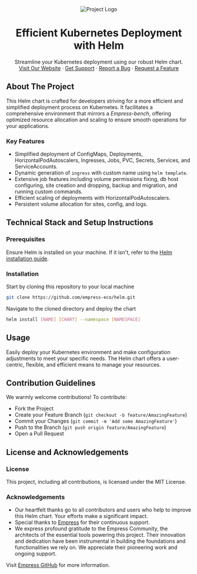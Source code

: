 <div align="center">
<img src="https://grow.empress.eco/uploads/default/original/2X/1/1f1e1044d3864269d2a613577edb9763890422ab.png" alt="Project Logo">
<h1 align="center">Efficient Kubernetes Deployment with Helm</h1>
<p align="center">
Streamline your Kubernetes deployment using our robust Helm chart.
<br />
<a href="https://empress.eco/">Visit Our Website</a>
·
<a href="https://grow.empress.eco/">Get Support</a>
·
<a href="https://github.com/empress-eco/helm/issues">Report a Bug</a>
·
<a href="https://github.com/empress-eco/helm/issues">Request a Feature</a>
</p>
</div>

## About The Project

This Helm chart is crafted for developers striving for a more efficient and simplified deployment process on Kubernetes. It facilitates a comprehensive environment that mirrors a _Empress-bench_, offering optimized resource allocation and scaling to ensure smooth operations for your applications.

### Key Features
- Simplified deployment of ConfigMaps, Deployments, HorizontalPodAutoscalers, Ingresses, Jobs, PVC, Secrets, Services, and ServiceAccounts.
- Dynamic generation of `ingress` with custom name using `helm template`.
- Extensive job features including volume permissions fixing, db host configuring, site creation and dropping, backup and migration, and running custom commands.
- Efficient scaling of deployments with HorizontalPodAutoscalers.
- Persistent volume allocation for sites, config, and logs.

## Technical Stack and Setup Instructions

### Prerequisites
Ensure Helm is installed on your machine. If it isn't, refer to the [Helm installation guide](https://helm.sh/docs/intro/install/).

### Installation
Start by cloning this repository to your local machine
```sh
git clone https://github.com/empress-eco/helm.git
```
Navigate to the cloned directory and deploy the chart
```sh
helm install [NAME] [CHART] --namespace [NAMESPACE]
```

## Usage
Easily deploy your Kubernetes environment and make configuration adjustments to meet your specific needs. The Helm chart offers a user-centric, flexible, and efficient means to manage your resources.

## Contribution Guidelines
We warmly welcome contributions! To contribute:

- Fork the Project
- Create your Feature Branch (`git checkout -b feature/AmazingFeature`)
- Commit your Changes (`git commit -m 'Add some AmazingFeature'`)
- Push to the Branch (`git push origin feature/AmazingFeature`)
- Open a Pull Request

## License and Acknowledgements

### License
This project, including all contributions, is licensed under the MIT License.

### Acknowledgements
- Our heartfelt thanks go to all contributors and users who help to improve this Helm chart. Your efforts make a significant impact.
- Special thanks to [Empress](https://empress.eco/) for their continuous support.
- We express profound gratitude to the Empress Community, the architects of the essential tools powering this project. Their innovation and dedication have been instrumental in building the foundations and functionalities we rely on. We appreciate their pioneering work and ongoing support.

Visit [Empress GitHub](https://github.com/empress-eco/) for more information.